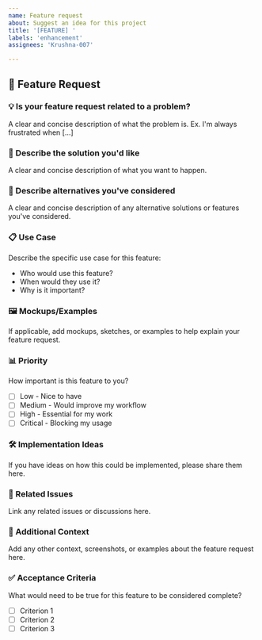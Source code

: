 ```yaml
---
name: Feature request
about: Suggest an idea for this project
title: '[FEATURE] '
labels: 'enhancement'
assignees: 'Krushna-007'

---
```


## 🚀 Feature Request

### 💡 Is your feature request related to a problem?
A clear and concise description of what the problem is. Ex. I'm always frustrated when [...]

### 🎯 Describe the solution you'd like
A clear and concise description of what you want to happen.

### 🔄 Describe alternatives you've considered
A clear and concise description of any alternative solutions or features you've considered.

### 📋 Use Case
Describe the specific use case for this feature:
- Who would use this feature?
- When would they use it?
- Why is it important?

### 🖼️ Mockups/Examples
If applicable, add mockups, sketches, or examples to help explain your feature request.

### 📊 Priority
How important is this feature to you?
- [ ] Low - Nice to have
- [ ] Medium - Would improve my workflow
- [ ] High - Essential for my work
- [ ] Critical - Blocking my usage

### 🛠️ Implementation Ideas
If you have ideas on how this could be implemented, please share them here.

### 🔗 Related Issues
Link any related issues or discussions here.

### 📝 Additional Context
Add any other context, screenshots, or examples about the feature request here.

### ✅ Acceptance Criteria
What would need to be true for this feature to be considered complete?
- [ ] Criterion 1
- [ ] Criterion 2
- [ ] Criterion 3
